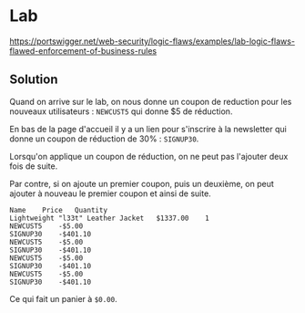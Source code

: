 # Lab

https://portswigger.net/web-security/logic-flaws/examples/lab-logic-flaws-flawed-enforcement-of-business-rules

## Solution

Quand on arrive sur le lab, on nous donne un coupon de reduction pour les nouveaux utilisateurs : `NEWCUST5` qui donne $5 de réduction.

En bas de la page d'accueil il y a un lien pour s'inscrire à la newsletter qui donne un coupon de réduction de 30% : `SIGNUP30`.

Lorsqu'on applique un coupon de réduction, on ne peut pas l'ajouter deux fois de suite.

Par contre, si on ajoute un premier coupon, puis un deuxième, on peut ajouter à nouveau le premier coupon et ainsi de suite.

```
Name	Price	Quantity	
Lightweight "l33t" Leather Jacket	$1337.00	1	
NEWCUST5	-$5.00		
SIGNUP30	-$401.10		
NEWCUST5	-$5.00		
SIGNUP30	-$401.10		
NEWCUST5	-$5.00		
SIGNUP30	-$401.10		
NEWCUST5	-$5.00		
SIGNUP30	-$401.10
```

Ce qui fait un panier à `$0.00`.
